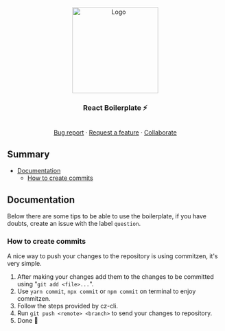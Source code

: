 <!-- PROJECT LOGO -->
<br />
<p align="center">
  <a href="https://github.com/CaaioSB/PIM2S">
    <img src="https://user-images.githubusercontent.com/34246280/175796578-96089ca0-2ecb-496b-a24c-767e7dca996e.png" alt="Logo" width="200">
  </a>
  
  <h3 align="center">React Boilerplate ⚡</h3>

  <p align="center">
    <br />
    <a href="https://github.com/CaaioSB/react-boilerplate/issues/new">Bug report</a>
    ·
    <a href="https://github.com/CaaioSB/react-boilerplate/issues/new">Request a feature</a>
    ·
    <a href="https://github.com/CaaioSB/react-boilerplate/compare">Collaborate</a>
  </p>
</p>

## Summary

* [Documentation](#documentation)
  * [How to create commits](#how-to-create-commits)

## Documentation
Below there are some tips to be able to use the boilerplate, if you have doubts, create an issue with the label `question`.

### How to create commits
A nice way to push your changes to the repository is using commitzen, it's very simple.

1. After making your changes add them to the changes to be committed using "`git add <file>...`".
2. Use `yarn commit`, `npx commit` or `npm commit` on terminal to enjoy commitzen.
3. Follow the steps provided by cz-cli.
4. Run `git push <remote> <branch>` to send your changes to repository.
5. Done 🎉
